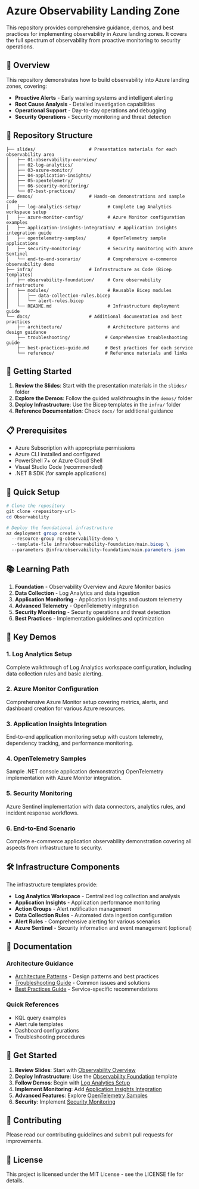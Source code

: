 # Azure Observability Landing Zone

This repository provides comprehensive guidance, demos, and best practices for implementing observability in Azure landing zones. It covers the full spectrum of observability from proactive monitoring to security operations.

## 🎯 Overview

This repository demonstrates how to build observability into Azure landing zones, covering:

- **Proactive Alerts** - Early warning systems and intelligent alerting
- **Root Cause Analysis** - Detailed investigation capabilities 
- **Operational Support** - Day-to-day operations and debugging
- **Security Operations** - Security monitoring and threat detection

## 📁 Repository Structure

```
├── slides/                    # Presentation materials for each observability area
│   ├── 01-observability-overview/
│   ├── 02-log-analytics/
│   ├── 03-azure-monitor/
│   ├── 04-application-insights/
│   ├── 05-opentelemetry/
│   ├── 06-security-monitoring/
│   └── 07-best-practices/
├── demos/                     # Hands-on demonstrations and sample code
│   ├── log-analytics-setup/          # Complete Log Analytics workspace setup
│   ├── azure-monitor-config/         # Azure Monitor configuration examples
│   ├── application-insights-integration/ # Application Insights integration guide
│   ├── opentelemetry-samples/        # OpenTelemetry sample applications
│   ├── security-monitoring/          # Security monitoring with Azure Sentinel
│   └── end-to-end-scenario/          # Comprehensive e-commerce observability demo
├── infra/                     # Infrastructure as Code (Bicep templates)
│   ├── observability-foundation/     # Core observability infrastructure
│   ├── modules/                      # Reusable Bicep modules
│   │   ├── data-collection-rules.bicep
│   │   └── alert-rules.bicep
│   └── README.md                     # Infrastructure deployment guide
└── docs/                      # Additional documentation and best practices
    ├── architecture/                 # Architecture patterns and design guidance
    ├── troubleshooting/             # Comprehensive troubleshooting guide
    ├── best-practices-guide.md      # Best practices for each service
    └── reference/                   # Reference materials and links
```

## 🚀 Getting Started

1. **Review the Slides**: Start with the presentation materials in the `slides/` folder
2. **Explore the Demos**: Follow the guided walkthroughs in the `demos/` folder
3. **Deploy Infrastructure**: Use the Bicep templates in the `infra/` folder
4. **Reference Documentation**: Check `docs/` for additional guidance

## 📋 Prerequisites

- Azure Subscription with appropriate permissions
- Azure CLI installed and configured
- PowerShell 7+ or Azure Cloud Shell
- Visual Studio Code (recommended)
- .NET 8 SDK (for sample applications)

## 🔧 Quick Setup

```powershell
# Clone the repository
git clone <repository-url>
cd Observability

# Deploy the foundational infrastructure
az deployment group create \
  --resource-group rg-observability-demo \
  --template-file infra/observability-foundation/main.bicep \
  --parameters @infra/observability-foundation/main.parameters.json
```

## 📚 Learning Path

1. **Foundation** - Observability Overview and Azure Monitor basics
2. **Data Collection** - Log Analytics and data ingestion
3. **Application Monitoring** - Application Insights and custom telemetry
4. **Advanced Telemetry** - OpenTelemetry integration
5. **Security Monitoring** - Security operations and threat detection
6. **Best Practices** - Implementation guidelines and optimization

## 🎯 Key Demos

### 1. Log Analytics Setup
Complete walkthrough of Log Analytics workspace configuration, including data collection rules and basic alerting.

### 2. Azure Monitor Configuration
Comprehensive Azure Monitor setup covering metrics, alerts, and dashboard creation for various Azure resources.

### 3. Application Insights Integration
End-to-end application monitoring setup with custom telemetry, dependency tracking, and performance monitoring.

### 4. OpenTelemetry Samples
Sample .NET console application demonstrating OpenTelemetry implementation with Azure Monitor integration.

### 5. Security Monitoring
Azure Sentinel implementation with data connectors, analytics rules, and incident response workflows.

### 6. End-to-End Scenario
Complete e-commerce application observability demonstration covering all aspects from infrastructure to security.

## 🛠️ Infrastructure Components

The infrastructure templates provide:
- **Log Analytics Workspace** - Centralized log collection and analysis
- **Application Insights** - Application performance monitoring
- **Action Groups** - Alert notification management
- **Data Collection Rules** - Automated data ingestion configuration
- **Alert Rules** - Comprehensive alerting for various scenarios
- **Azure Sentinel** - Security information and event management (optional)

## 📖 Documentation

### Architecture Guidance
- [Architecture Patterns](docs/architecture/README.md) - Design patterns and best practices
- [Troubleshooting Guide](docs/troubleshooting/README.md) - Common issues and solutions
- [Best Practices Guide](docs/best-practices-guide.md) - Service-specific recommendations

### Quick References
- KQL query examples
- Alert rule templates
- Dashboard configurations
- Troubleshooting procedures

## 🚀 Get Started

1. **Review Slides**: Start with [Observability Overview](slides/01-observability-overview/README.md)
2. **Deploy Infrastructure**: Use the [Observability Foundation](infra/observability-foundation/README.md) template
3. **Follow Demos**: Begin with [Log Analytics Setup](demos/log-analytics-setup/README.md)
4. **Implement Monitoring**: Add [Application Insights Integration](demos/application-insights-integration/README.md)
5. **Advanced Features**: Explore [OpenTelemetry Samples](demos/opentelemetry-samples/README.md)
6. **Security**: Implement [Security Monitoring](demos/security-monitoring/README.md)

## 🤝 Contributing

Please read our contributing guidelines and submit pull requests for improvements.

## 📄 License

This project is licensed under the MIT License - see the LICENSE file for details.

